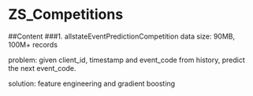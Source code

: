 # ZS_Competitions

##Content
###1. allstateEventPredictionCompetition
data size: 90MB, 100M+ records

problem: given client_id, timestamp and event_code from history, predict the next event_code.

solution: feature engineering and gradient boosting

